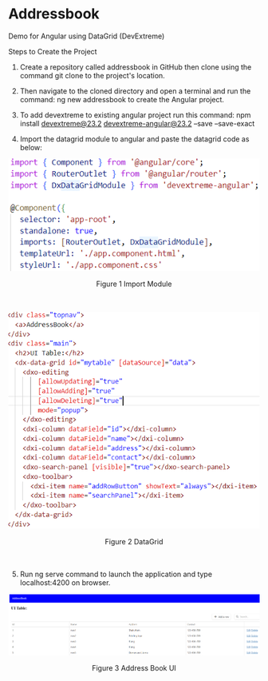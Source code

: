 # Addressbook
Demo for Angular using DataGrid (DevExtreme)

Steps to Create the Project
1) Create a repository called addressbook in GitHub then clone using the command git clone to the project's location.

2) Then navigate to the cloned directory and open a terminal and run the command: ng new addressbook to create the Angular project.

3) To add devextreme to existing angular project run this command: npm install devextreme@23.2 devextreme-angular@23.2 –save –save-exact

4) Import the datagrid module to angular and paste the datagrid code as below:

![alt text](photos/importmodule.png)
<center>Figure 1 Import Module</center>
<br/>
<br/>

![alt text](photos/datagrid.png)
<center>Figure 2 DataGrid</center>
<br/>
<br/>

5) Run ng serve command to launch the application and type localhost:4200 on browser.

![alt text](photos/ui.png)
<center>Figure 3 Address Book UI</center>
<br/>
<br/>